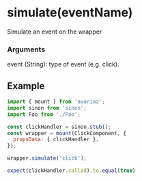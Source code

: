 # simulate(eventName)

Simulate an event on the wrapper

### Arguments

event (String): type of event (e.g. click).

## Example

```js
import { mount } from 'avoriaz';
import sinon from 'sinon';
import Foo from './Foo';

const clickHandler = sinon.stub();
const wrapper = mount(ClickComponent, {
  propsData: { clickHandler },
});

wrapper.simulate('click');

expect(clickHandler.called).to.equal(true)
```